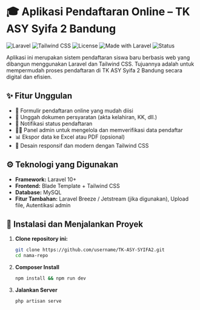 # 🎓 Aplikasi Pendaftaran Online – TK ASY Syifa 2 Bandung

![Laravel](https://img.shields.io/badge/Laravel-10.x-red)
![Tailwind CSS](https://img.shields.io/badge/TailwindCSS-^3.0-blue)
![License](https://img.shields.io/github/license/username/nama-repo)
![Made with Laravel](https://img.shields.io/badge/Made%20with-Laravel-orange)
![Status](https://img.shields.io/badge/Status-Development-yellow)

Aplikasi ini merupakan sistem pendaftaran siswa baru berbasis web yang dibangun menggunakan Laravel dan Tailwind CSS. Tujuannya adalah untuk mempermudah proses pendaftaran di TK ASY Syifa 2 Bandung secara digital dan efisien.

## ✨ Fitur Unggulan

- 📝 Formulir pendaftaran online yang mudah diisi
- 📎 Unggah dokumen persyaratan (akta kelahiran, KK, dll.)
- 🔔 Notifikasi status pendaftaran
- 🧑‍💼 Panel admin untuk mengelola dan memverifikasi data pendaftar
- 📊 Ekspor data ke Excel atau PDF (opsional)
- 📱 Desain responsif dan modern dengan Tailwind CSS

## ⚙️ Teknologi yang Digunakan

- **Framework:** Laravel 10+
- **Frontend:** Blade Template + Tailwind CSS
- **Database:** MySQL
- **Fitur Tambahan:** Laravel Breeze / Jetstream (jika digunakan), Upload file, Autentikasi admin

## 🚀 Instalasi dan Menjalankan Proyek

1. **Clone repository ini:**
   ```bash
   git clone https://github.com/username/TK-ASY-SYIFA2.git
   cd nama-repo
2. **Composer Install**
   ```bash
   npm install && npm run dev
3. **Jalankan Server**
   ```bash
   php artisan serve
